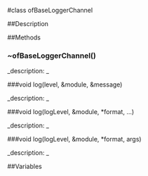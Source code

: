 #class ofBaseLoggerChannel


##Description





##Methods



### ~ofBaseLoggerChannel()

<!--
_syntax: ~ofBaseLoggerChannel()_
_name: ~ofBaseLoggerChannel_
_returns: _
_returns_description: _
_parameters: _
_access: public_
_version_started: 007_
_version_deprecated: _
_summary: _
_constant: False_
_static: no_
_visible: True_
_advanced: False_
-->

_description: _







<!----------------------------------------------------------------------------->

###void log(level, &module, &message)

<!--
_syntax: log(level, &module, &message)_
_name: log_
_returns: void_
_returns_description: _
_parameters: ofLogLevel level, const string &module, const string &message_
_access: public_
_version_started: 007_
_version_deprecated: _
_summary: _
_constant: False_
_static: no_
_visible: True_
_advanced: False_
-->

_description: _







<!----------------------------------------------------------------------------->

###void log(logLevel, &module, *format, ...)

<!--
_syntax: log(logLevel, &module, *format, ...)_
_name: log_
_returns: void_
_returns_description: _
_parameters: ofLogLevel logLevel, const string &module, const char *format,..._
_access: public_
_version_started: 007_
_version_deprecated: _
_summary: _
_constant: False_
_static: no_
_visible: True_
_advanced: False_
-->

_description: _







<!----------------------------------------------------------------------------->

###void log(logLevel, &module, *format, args)

<!--
_syntax: log(logLevel, &module, *format, args)_
_name: log_
_returns: void_
_returns_description: _
_parameters: ofLogLevel logLevel, const string &module, const char *format, va_list args_
_access: public_
_version_started: 007_
_version_deprecated: _
_summary: _
_constant: False_
_static: no_
_visible: True_
_advanced: False_
-->

_description: _







<!----------------------------------------------------------------------------->

##Variables



